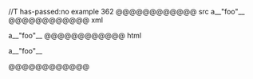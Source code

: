 //T has-passed:no
example 362
@@@@@@@@@@@@ src
a__"foo"__
@@@@@@@@@@@@ xml
<?xml version="1.0" encoding="UTF-8"?>
<!DOCTYPE document SYSTEM "CommonMark.dtd">
<document xmlns="http://commonmark.org/xml/1.0">
  <paragraph>
    <text>a__&quot;foo&quot;__</text>
  </paragraph>
</document>
@@@@@@@@@@@@ html
<p>a__&quot;foo&quot;__</p>
@@@@@@@@@@@@
